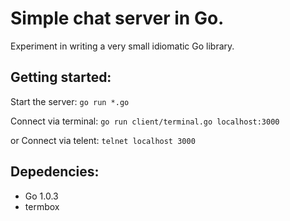 # Simple chat server in Go.

Experiment in writing a very small idiomatic Go library.

## Getting started:

Start the server:
`go run *.go`

Connect via terminal:
`go run client/terminal.go localhost:3000`

or Connect via telent:
`telnet localhost 3000`

## Depedencies:

* Go 1.0.3
* termbox
